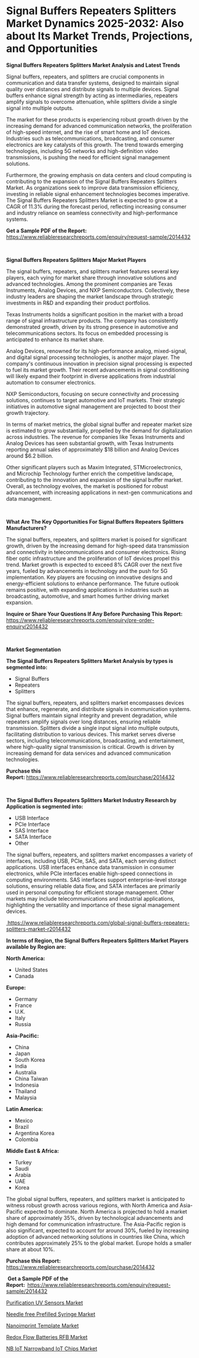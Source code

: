 <p><h1>Signal Buffers Repeaters Splitters Market Dynamics 2025-2032: Also about Its Market Trends, Projections, and Opportunities</h1></p><p><strong>Signal Buffers Repeaters Splitters Market Analysis and Latest Trends</strong></p>
<p><p>Signal buffers, repeaters, and splitters are crucial components in communication and data transfer systems, designed to maintain signal quality over distances and distribute signals to multiple devices. Signal buffers enhance signal strength by acting as intermediaries, repeaters amplify signals to overcome attenuation, while splitters divide a single signal into multiple outputs.</p><p>The market for these products is experiencing robust growth driven by the increasing demand for advanced communication networks, the proliferation of high-speed internet, and the rise of smart home and IoT devices. Industries such as telecommunications, broadcasting, and consumer electronics are key catalysts of this growth. The trend towards emerging technologies, including 5G networks and high-definition video transmissions, is pushing the need for efficient signal management solutions.</p><p>Furthermore, the growing emphasis on data centers and cloud computing is contributing to the expansion of the Signal Buffers Repeaters Splitters Market. As organizations seek to improve data transmission efficiency, investing in reliable signal enhancement technologies becomes imperative. The Signal Buffers Repeaters Splitters Market is expected to grow at a CAGR of 11.3% during the forecast period, reflecting increasing consumer and industry reliance on seamless connectivity and high-performance systems.</p></p>
<p><strong>Get a Sample PDF of the Report:&nbsp;</strong> <a href="https://www.reliableresearchreports.com/enquiry/request-sample/2014432?utm_campaign=13&utm_medium=2&utm_source=Github&utm_content=ia&utm_term=17012025&utm_id=signal-buffers-repeaters-splitters">https://www.reliableresearchreports.com/enquiry/request-sample/2014432</a></p>
<p>&nbsp;</p>
<p><strong>Signal Buffers Repeaters Splitters Major Market Players</strong></p>
<p><p>The signal buffers, repeaters, and splitters market features several key players, each vying for market share through innovative solutions and advanced technologies. Among the prominent companies are Texas Instruments, Analog Devices, and NXP Semiconductors. Collectively, these industry leaders are shaping the market landscape through strategic investments in R&D and expanding their product portfolios.</p><p>Texas Instruments holds a significant position in the market with a broad range of signal infrastructure products. The company has consistently demonstrated growth, driven by its strong presence in automotive and telecommunications sectors. Its focus on embedded processing is anticipated to enhance its market share.</p><p>Analog Devices, renowned for its high-performance analog, mixed-signal, and digital signal processing technologies, is another major player. The company's continuous innovation in precision signal processing is expected to fuel its market growth. Their recent advancements in signal conditioning will likely expand their footprint in diverse applications from industrial automation to consumer electronics.</p><p>NXP Semiconductors, focusing on secure connectivity and processing solutions, continues to target automotive and IoT markets. Their strategic initiatives in automotive signal management are projected to boost their growth trajectory.</p><p>In terms of market metrics, the global signal buffer and repeater market size is estimated to grow substantially, propelled by the demand for digitalization across industries. The revenue for companies like Texas Instruments and Analog Devices has seen substantial growth, with Texas Instruments reporting annual sales of approximately $18 billion and Analog Devices around $6.2 billion.</p><p>Other significant players such as Maxim Integrated, STMicroelectronics, and Microchip Technology further enrich the competitive landscape, contributing to the innovation and expansion of the signal buffer market. Overall, as technology evolves, the market is positioned for robust advancement, with increasing applications in next-gen communications and data management.</p></p>
<p>&nbsp;</p>
<p><strong>What Are The Key Opportunities For Signal Buffers Repeaters Splitters Manufacturers?</strong></p>
<p><p>The signal buffers, repeaters, and splitters market is poised for significant growth, driven by the increasing demand for high-speed data transmission and connectivity in telecommunications and consumer electronics. Rising fiber optic infrastructure and the proliferation of IoT devices propel this trend. Market growth is expected to exceed 8% CAGR over the next five years, fueled by advancements in technology and the push for 5G implementation. Key players are focusing on innovative designs and energy-efficient solutions to enhance performance. The future outlook remains positive, with expanding applications in industries such as broadcasting, automotive, and smart homes further driving market expansion.</p></p>
<p><strong>Inquire or Share Your Questions If Any Before Purchasing This Report:</strong> <a href="https://www.reliableresearchreports.com/enquiry/pre-order-enquiry/2014432?utm_campaign=13&utm_medium=2&utm_source=Github&utm_content=ia&utm_term=17012025&utm_id=signal-buffers-repeaters-splitters">https://www.reliableresearchreports.com/enquiry/pre-order-enquiry/2014432</a></p>
<p>&nbsp;</p>
<p><strong>Market Segmentation</strong></p>
<p><strong>The Signal Buffers Repeaters Splitters Market Analysis by types is segmented into:</strong></p>
<p><ul><li>Signal Buffers</li><li>Repeaters</li><li>Splitters</li></ul></p>
<p><p>The signal buffers, repeaters, and splitters market encompasses devices that enhance, regenerate, and distribute signals in communication systems. Signal buffers maintain signal integrity and prevent degradation, while repeaters amplify signals over long distances, ensuring reliable transmission. Splitters divide a single input signal into multiple outputs, facilitating distribution to various devices. This market serves diverse sectors, including telecommunications, broadcasting, and entertainment, where high-quality signal transmission is critical. Growth is driven by increasing demand for data services and advanced communication technologies.</p></p>
<p><strong>Purchase this Report:&nbsp;</strong><a href="https://www.reliableresearchreports.com/purchase/2014432?utm_campaign=13&utm_medium=2&utm_source=Github&utm_content=ia&utm_term=17012025&utm_id=signal-buffers-repeaters-splitters">https://www.reliableresearchreports.com/purchase/2014432</a></p>
<p>&nbsp;</p>
<p><strong>The Signal Buffers Repeaters Splitters Market Industry Research by Application is segmented into:</strong></p>
<p><ul><li>USB Interface</li><li>PCIe Interface</li><li>SAS Interface</li><li>SATA Interface</li><li>Other</li></ul></p>
<p><p>The signal buffers, repeaters, and splitters market encompasses a variety of interfaces, including USB, PCIe, SAS, and SATA, each serving distinct applications. USB interfaces enhance data transmission in consumer electronics, while PCIe interfaces enable high-speed connections in computing environments. SAS interfaces support enterprise-level storage solutions, ensuring reliable data flow, and SATA interfaces are primarily used in personal computing for efficient storage management. Other markets may include telecommunications and industrial applications, highlighting the versatility and importance of these signal management devices.</p></p>
<p><a href="https://www.reliableresearchreports.com/global-signal-buffers-repeaters-splitters-market-r2014432?utm_campaign=13&utm_medium=2&utm_source=Github&utm_content=ia&utm_term=17012025&utm_id=signal-buffers-repeaters-splitters">&nbsp;https://www.reliableresearchreports.com/global-signal-buffers-repeaters-splitters-market-r2014432</a></p>
<p><strong>In terms of Region, the Signal Buffers Repeaters Splitters Market Players available by Region are:</strong></p>
<p>
    <p> <strong> North America: </strong>
        <ul>
            <li>United States</li>
            <li>Canada</li>
        </ul>
        </p> 
    <p> <strong> Europe: </strong>
        <ul>
            <li>Germany</li>
            <li>France</li>
            <li>U.K.</li>
            <li>Italy</li>
            <li>Russia</li>
        </ul>
        </p> 
    <p> <strong> Asia-Pacific: </strong>
        <ul>
            <li>China</li>
            <li>Japan</li>
            <li>South Korea</li>
            <li>India</li>
            <li>Australia</li>
            <li>China Taiwan</li>
            <li>Indonesia</li>
            <li>Thailand</li>
            <li>Malaysia</li>
        </ul>
        </p> 
    <p> <strong> Latin America: </strong>
        <ul>
            <li>Mexico</li>
            <li>Brazil</li>
            <li>Argentina Korea</li>
            <li>Colombia</li>
        </ul>
        </p> 
    <p> <strong> Middle East & Africa: </strong>
        <ul>
            <li>Turkey</li>
            <li>Saudi</li>
            <li>Arabia</li>
            <li>UAE</li>
            <li>Korea</li>
        </ul>
    </p>
    </p>
<p><p>The global signal buffers, repeaters, and splitters market is anticipated to witness robust growth across various regions, with North America and Asia-Pacific expected to dominate. North America is projected to hold a market share of approximately 35%, driven by technological advancements and high demand for communication infrastructure. The Asia-Pacific region is also significant, expected to account for around 30%, fueled by increasing adoption of advanced networking solutions in countries like China, which contributes approximately 25% to the global market. Europe holds a smaller share at about 10%.</p></p>
<p><strong>Purchase this Report: </strong><a href="https://www.reliableresearchreports.com/purchase/2014432?utm_campaign=13&utm_medium=2&utm_source=Github&utm_content=ia&utm_term=17012025&utm_id=signal-buffers-repeaters-splitters">https://www.reliableresearchreports.com/purchase/2014432</a></p>
<p>&nbsp;<strong>Get a Sample PDF of the Report:&nbsp;&nbsp;</strong><a href="https://www.reliableresearchreports.com/enquiry/request-sample/2014432?utm_campaign=13&utm_medium=2&utm_source=Github&utm_content=ia&utm_term=17012025&utm_id=signal-buffers-repeaters-splitters">https://www.reliableresearchreports.com/enquiry/request-sample/2014432</a></p>
<p><strong></strong></p>
<p><p><a href="https://github.com/rosamariarocque98/Market-Research-Report-List-1/blob/main/purification-uv-sensors-market.md?utm_campaign=13&utm_medium=2&utm_source=Github&utm_content=ia&utm_term=17012025&utm_id=signal-buffers-repeaters-splitters">Purification UV Sensors Market</a></p><p><a href="https://github.com/MariaWashington76/Market-Research-Report-List-1/blob/main/needle-free-prefilled-syringe-market.md?utm_campaign=13&utm_medium=2&utm_source=Github&utm_content=ia&utm_term=17012025&utm_id=signal-buffers-repeaters-splitters">Needle free Prefilled Syringe Market</a></p><p><a href="https://github.com/suleimannichelle7/Market-Research-Report-List-1/blob/main/nanoimprint-template-market.md?utm_campaign=13&utm_medium=2&utm_source=Github&utm_content=ia&utm_term=17012025&utm_id=signal-buffers-repeaters-splitters">Nanoimprint Template Market</a></p><p><a href="https://github.com/krinerstormy331/Market-Research-Report-List-1/blob/main/redox-flow-batteries-rfb-market.md?utm_campaign=13&utm_medium=2&utm_source=Github&utm_content=ia&utm_term=17012025&utm_id=signal-buffers-repeaters-splitters">Redox Flow Batteries RFB Market</a></p><p><a href="https://github.com/dolorespeddico90/Market-Research-Report-List-1/blob/main/nb-iot-narrowband-iot-chips-market.md?utm_campaign=13&utm_medium=2&utm_source=Github&utm_content=ia&utm_term=17012025&utm_id=signal-buffers-repeaters-splitters">NB IoT Narrowband IoT Chips Market</a></p></p>